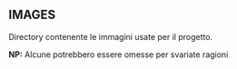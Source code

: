 ## IMAGES

Directory contenente le immagini usate per il progetto.

**NP:** Alcune potrebbero essere omesse per svariate ragioni
